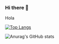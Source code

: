 ### Hi there 👋
<div id="typewriteText">Hola</div>
<script type="text/javascript" src="https://cdnjs.cloudflare.com/ajax/libs/jquery/3.1.1/jquery.min.js"></script>
<script src="dist/typewrite.min.js"></script>

[![Top Langs](https://github-readme-stats.vercel.app/api/top-langs/?username=pabloherrerof&theme=aura&layout=donut)](https://github.com/anuraghazra/github-readme-stats)


![Anurag's GitHub stats](https://github-readme-stats.vercel.app/api?username=pabloherrerof&theme=aura&show_icons=true)
<!--
**pabloherrerof/pabloherrerof** is a ✨ _special_ ✨ repository because its `README.md` (this file) appears on your GitHub profile.


Here are some ideas to get you started:

- 🔭 I’m currently working on ...
- 🌱 I’m currently learning ...
- 👯 I’m looking to collaborate on ...
- 🤔 I’m looking for help with ...
- 💬 Ask me about ...
- 📫 How to reach me: ...
- 😄 Pronouns: ...
- ⚡ Fun fact: ...
-->
